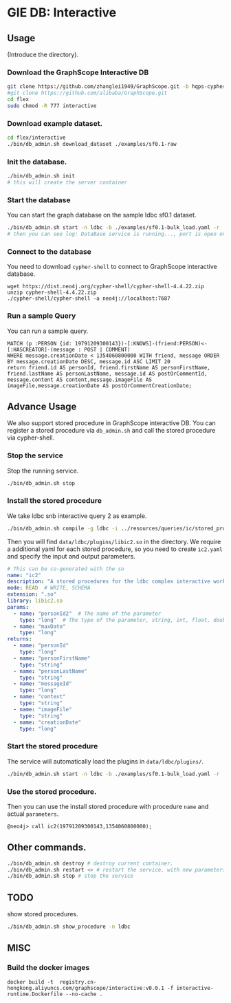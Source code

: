 # GIE DB: Interactive

## Usage

(Introduce the directory).

### Download the GraphScope Interactive DB

```bash
git clone https://github.com/zhanglei1949/GraphScope.git -b hqps-cypher-ci --single-branch
#git clone https://github.com/alibaba/GraphScope.git
cd flex
sudo chmod -R 777 interactive
```

### Download example dataset.

```bash
cd flex/interactive
./bin/db_admin.sh download_dataset ./examples/sf0.1-raw
```

### Init the database.

```bash
./bin/db_admin.sh init
# this will create the server container
```

### Start the database

You can start the graph database on the sample ldbc sf0.1 dataset.
```bash
./bin/db_admin.sh start -n ldbc -b ./examples/sf0.1-bulk_load.yaml -r ./examples/sf0.1-raw/flex/ldbc-sf01-long-date/
# then you can see log: DataBase service is running..., port is open on: 7687
```

### Connect to the database

You need to download `cypher-shell` to connect to GraphScope interactive database.
```
wget https://dist.neo4j.org/cypher-shell/cypher-shell-4.4.22.zip
unzip cypher-shell-4.4.22.zip
./cypher-shell/cypher-shell -a neo4j://localhost:7687
```

### Run a sample Query

You can run a sample query.
```cypher
MATCH (p :PERSON {id: 19791209300143})-[:KNOWS]-(friend:PERSON)<-[:HASCREATOR]-(message : POST | COMMENT) 
WHERE message.creationDate < 1354060800000 WITH friend, message ORDER BY message.creationDate DESC, message.id ASC LIMIT 20 
return friend.id AS personId, friend.firstName AS personFirstName, friend.lastName AS personLastName, message.id AS postOrCommentId,
message.content AS content,message.imageFile AS imageFile,message.creationDate AS postOrCommentCreationDate;
```

## Advance Usage

We also support stored procedure in GraphScope interactive DB. You can register a stored procedure via `db_admin.sh` and
call the stored procedure via cypher-shell.

### Stop the service 

Stop the running service.

```bash
./bin/db_admin.sh stop
```

### Install the stored procedure

We take ldbc snb interactive query 2 as example.

```bash
./bin/db_admin.sh compile -g ldbc -i ../resources/queries/ic/stored_procedure/ic2.cypher
```

Then you will find `data/ldbc/plugins/libic2.so` in the directory. We require a additional yaml
for each stored procedure, so you need to create `ic2.yaml` and specify the input and output parameters.

```yaml
# This can be co-generated with the so
name: "ic2"
description: "A stored procedures for the ldbc complex interactive workload 2"
mode: READ  # WRITE, SCHEMA
extension: ".so"
library: libic2.so
params:
  - name: "personId2"  # The name of the parameter
    type: "long"  # The type of the parameter, string, int, float, double, bool
  - name: "maxDate"
    type: "long"
returns:
  - name: "personId"
    type: "long"
  - name: "personFirstName"
    type: "string"
  - name: "personLastName"
    type: "string"
  - name: "messageId"
    type: "long"
  - name: "context"
    type: "string"
  - name: "imageFile"
    type: "string"
  - name: "creationDate"
    type: "long"
```

### Start the stored procedure

The service will  automatically load the plugins in `data/ldbc/plugins/`.

```bash
./bin/db_admin.sh start -n ldbc -b ./examples/sf0.1-bulk_load.yaml -r ./examples/sf0.1-raw/
```

### Use the stored procedure.

Then you can use the install stored procedure with procedure `name` and actual `parameters`.

```cypher
@neo4j> call ic2(19791209300143,1354060800000);
```


## Other commands.

```bash
./bin/db_admin.sh destroy # destroy current container.
./bin/db_admin.sh restart <> # restart the service, with new parameters.
./bin/db_admin.sh stop # stop the service
```


## TODO 

show stored procedures.
```bash
./bin/db_admin.sh show_procedure -n ldbc
```


## MISC

### Build the docker images
```
docker build -t  registry.cn-hongkong.aliyuncs.com/graphscope/interactive:v0.0.1 -f interactive-runtime.Dockerfile --no-cache .
```